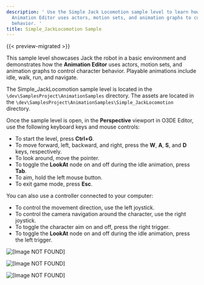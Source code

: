 ```yaml
---
description: ' Use the Simple Jack Locomotion sample level to learn how the O3DE
  Animation Editor uses actors, motion sets, and animation graphs to control character
  behavior. '
title: Simple_JackLocomotion Sample
---
```


{{< preview-migrated >}}

This sample level showcases Jack the robot in a basic environment and demonstrates how the **Animation Editor** uses actors, motion sets, and animation graphs to control character behavior\. Playable animations include idle, walk, run, and navigate\.

The Simple\_JackLocomotion sample level is located in the `\dev\SamplesProject\AnimationSamples` directory\. The assets are located in the `\dev\SamplesProject\AnimationSamples\Simple_JackLocomotion` directory\.

Once the sample level is open, in the **Perspective** viewport in O3DE Editor, use the following keyboard keys and mouse controls:
+ To start the level, press **Ctrl\+G**\.
+ To move forward, left, backward, and right, press the **W**, **A**, **S**, and **D** keys, respectively\.
+ To look around, move the pointer\.
+ To toggle the **LookAt** node on and off during the idle animation, press **Tab**\.
+ To aim, hold the left mouse button\.
+ To exit game mode, press **Esc**\.

You can also use a controller connected to your computer:
+ To control the movement direction, use the left joystick\.
+ To control the camera navigation around the character, use the right joystick\.
+ To toggle the character aim on and off, press the right trigger\.
+ To toggle the **LookAt** node on and off during the idle animation, press the left trigger\.

![\[Image NOT FOUND\]](/images/user-guide/actor-animation/animation-editor-jack-sample-01.png)

![\[Image NOT FOUND\]](/images/user-guide/actor-animation/animation-editor-jack-sample-02.png)

![\[Image NOT FOUND\]](/images/user-guide/actor-animation/animation-editor-jack-sample-03.png)
